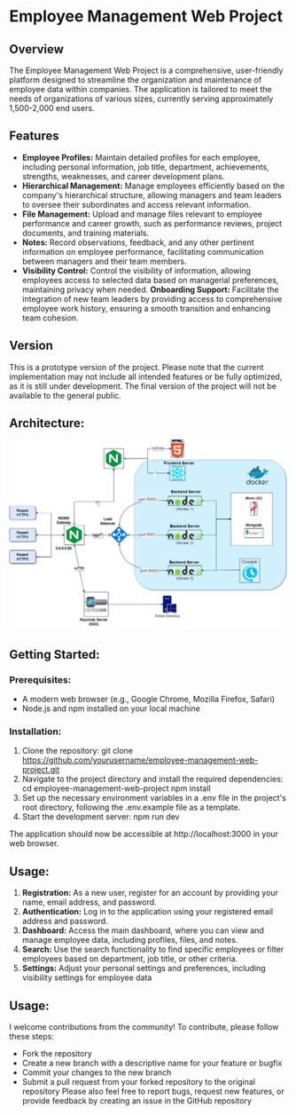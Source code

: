 # Employee Management Web Project

## Overview

The Employee Management Web Project is a comprehensive, user-friendly platform designed to streamline the organization and maintenance of employee data within companies. The application is tailored to meet the needs of organizations of various sizes, currently serving approximately 1,500-2,000 end users.

## Features

* **Employee Profiles:** Maintain detailed profiles for each employee, including personal information, job title, department, achievements, strengths, weaknesses, and career development plans.
* **Hierarchical Management:** Manage employees efficiently based on the company's hierarchical structure, allowing managers and team leaders to oversee their subordinates and access relevant information.
* **File Management:** Upload and manage files relevant to employee performance and career growth, such as performance reviews, project documents, and training materials.
* **Notes:** Record observations, feedback, and any other pertinent information on employee performance, facilitating communication between managers and their team members.
* **Visibility Control:** Control the visibility of information, allowing employees access to selected data based on managerial preferences, maintaining privacy when needed.
**Onboarding Support:** Facilitate the integration of new team leaders by providing access to comprehensive employee work history, ensuring a smooth transition and enhancing team cohesion.

## Version

This is a prototype version of the project. Please note that the current implementation may not include all intended features or be fully optimized, as it is still under development. The final version of the project will not be available to the general public.

## Architecture:

![Architecture Diagram](assets/PeopleManagingProject.png)

## Getting Started:

### Prerequisites:

- A modern web browser (e.g., Google Chrome, Mozilla Firefox, Safari)
- Node.js and npm installed on your local machine

### Installation:

1. Clone the repository:
   git clone https://github.com/yourusername/employee-management-web-project.git
2. Navigate to the project directory and install the required dependencies:
   cd employee-management-web-project
   npm install
3. Set up the necessary environment variables in a .env file in the project's root directory, following the .env.example file as a template.
4. Start the development server:
   npm run dev

The application should now be accessible at http://localhost:3000 in your web browser.

## Usage:

1. **Registration:** As a new user, register for an account by providing your name, email address, and password.
2. **Authentication:** Log in to the application using your registered email address and password.
3. **Dashboard:** Access the main dashboard, where you can view and manage employee data, including profiles, files, and notes.
4. **Search:** Use the search functionality to find specific employees or filter employees based on department, job title, or other criteria.
5. **Settings:** Adjust your personal settings and preferences, including visibility settings for employee data

## Usage:

I welcome contributions from the community! To contribute, please follow these steps:

- Fork the repository
- Create a new branch with a descriptive name for your feature or bugfix
- Commit your changes to the new branch
- Submit a pull request from your forked repository to the original repository
  Please also feel free to report bugs, request new features, or provide feedback by creating an issue in the GitHub repository
